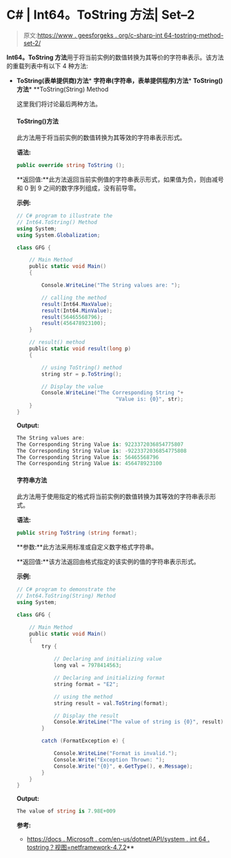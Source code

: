 # C# | Int64。ToString 方法| Set–2

> 原文:[https://www . geesforgeks . org/c-sharp-int 64-tostring-method-set-2/](https://www.geeksforgeeks.org/c-sharp-int64-tostring-method-set-2/)

**Int64。ToString 方法**用于将当前实例的数值转换为其等价的字符串表示。该方法的重载列表中有以下 4 种方法:

*   **ToString(表单提供商)方法***   **字符串(字符串，表单提供程序)方法***   **ToString()方法***   **ToString(String) Method

    这里我们将讨论最后两种方法。

    #### ToString()方法

    此方法用于将当前实例的数值转换为其等效的字符串表示形式。

    **语法:**

    ```cs
    public override string ToString ();
    ```

    **返回值:**此方法返回当前实例值的字符串表示形式，如果值为负，则由减号和 0 到 9 之间的数字序列组成，没有前导零。

    **示例:**

    ```cs
    // C# program to illustrate the
    // Int64.ToString() Method
    using System;
    using System.Globalization;

    class GFG {

        // Main Method
        public static void Main()
        {

            Console.WriteLine("The String values are: ");

            // calling the method
            result(Int64.MaxValue);
            result(Int64.MinValue);
            result(56465568796);
            result(456478923100);
        }

        // result() method
        public static void result(long p)
        {

            // using ToString() method
            string str = p.ToString();

            // Display the value
            Console.WriteLine("The Corresponding String "+
                                    "Value is: {0}", str);
        }
    }
    ```

    **Output:**

    ```cs
    The String values are: 
    The Corresponding String Value is: 9223372036854775807
    The Corresponding String Value is: -9223372036854775808
    The Corresponding String Value is: 56465568796
    The Corresponding String Value is: 456478923100

    ```

    #### 字符串方法

    此方法用于使用指定的格式将当前实例的数值转换为其等效的字符串表示形式。

    **语法:**

    ```cs
    public string ToString (string format);
    ```

    **参数:**此方法采用标准或自定义数字格式字符串。

    **返回值:**该方法返回由格式指定的该实例的值的字符串表示形式。

    **示例:**

    ```cs
    // C# program to demonstrate the
    // Int64.ToString(String) Method
    using System;

    class GFG {

        // Main Method
        public static void Main()
        {
            try {

                // Declaring and initializing value
                long val = 7978414563;

                // Declaring and initializing format
                string format = "E2";

                // using the method
                string result = val.ToString(format);

                // Display the result
                Console.WriteLine("The value of string is {0}", result);
            }

            catch (FormatException e) {

                Console.WriteLine("Format is invalid.");
                Console.Write("Exception Thrown: ");
                Console.Write("{0}", e.GetType(), e.Message);
            }
        }
    }
    ```

    **Output:**

    ```cs
    The value of string is 7.98E+009

    ```

    **参考:**

    *   [https://docs . Microsoft . com/en-us/dotnet/API/system . int 64 . tostring？视图=netframework-4.7.2](https://docs.microsoft.com/en-us/dotnet/api/system.int64.tostring?view=netframework-4.7.2)**